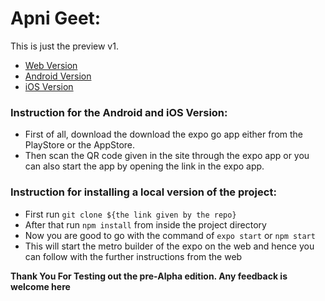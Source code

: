 # Apni Geet:

This is just the preview v1.

- [Web Version](https://apni-geet.netlify.app/)
- [Android Version](https://expo.dev/@ankan2002/apni-geet)
- [iOS Version](https://expo.dev/@ankan2002/apni-geet)

### Instruction for the Android and iOS Version:

- First of all, download the download the expo go app either from the PlayStore or the AppStore.
- Then scan the QR code given in the site through the expo app or you can also start the app by opening the link in the expo app.

### Instruction for installing a local version of the project:

- First run `git clone ${the link given by the repo}`
- After that run `npm install` from inside the project directory
- Now you are good to go with the command of `expo start` or `npm start`
- This will start the metro builder of the expo on the web and hence you can follow with the further instructions from the web


**Thank You For Testing out the pre-Alpha edition. Any feedback is welcome here**